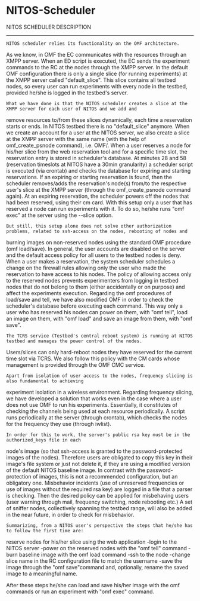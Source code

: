 NITOS-Scheduler
===============
NITOS SCHEDULER DESCRIPTION
___________________________
	NITOS scheduler relies its functionality on the OMF architecture.
As we know, in OMF the EC communicates with the resources through an XMPP server.
When an ED script is executed, the EC sends the experiment commands to the RC at the nodes through the XMPP server.
In the default OMF configuration there is only a single slice (for running experiments) at the XMPP server called "default_slice".
This slice contains all testbed nodes, so every user can run experiments with every node in the testbed, provided he/she is logged in the testbed's server.

	What we have done is that the NITOS scheduler creates a slice at the XMPP server for each user of NITOS and we add and
remove resources to/from these slices dynamically, each time a reservation starts or ends.
In NITOS testbed there is no "default_slice" anymore. When we create an account for a user at the NITOS server,
we also create a slice at the XMPP server with the same name (with the help of omf_create_psnode command),
i.e. OMF/<username>.
When a user reserves a node for his/her slice from the web reservation tool and for a specific time slot,
the reservation entry is stored in scheduler's database.
At minutes 28 and 58 (reservation timeslots at NITOS have a 30min granularity) a scheduler script is executed (via crontab) and checks the database for expiring and starting reservations.
If an expiring or starting reservation is found, then the scheduler removes/adds the reservation's node(s) from/to the respective user's slice at the XMPP server (through the omf_create_psnode command again).
At an expiring reservation, the scheduler powers off the nodes that had been reserved, using their cm card.
With this setup only a user that has reserved a node can run experiments with it.
To do so, he/she runs "omf exec" at the server using the --slice option.

	But still, this setup alone does not solve other authorization problems, related to ssh-access on the nodes, rebooting of nodes and
burning images on non-reserved nodes using the standard OMF procedure (omf load/save).
In general, the user accounts are disabled on the server and the default access policy for all users to the testbed nodes is deny. When a user makes a reservation, the system scheduler schedules a change on the firewall rules allowing only the user who made the reservation to have access to his nodes. The policy of allowing access only to the reserved nodes prevents experimenters from logging in testbed nodes that do not belong to them (either accidentally or on purpose) and affect the experiments execution.
Regarding the omf procedures of load/save and tell, we have also modified OMF in order to check the scheduler's database before executing each command. This way only a user who has reserved his nodes can power on them, with "omf tell", load an image on them, with "omf load" and save an image from them, with "omf save".

	The TCRS service (Testbed's central reboot system) is running at NITOS testbed and manages the power control of the nodes.
Users/slices can only hard-reboot nodes they have reserved for the current time slot via TCRS.
We also follow this policy with the CM cards whose management is provided through the OMF CMC service.

	Apart from isolation of user access to the nodes, frequency slicing is also fundamental to achieving
experiment isolation in a wireless environment.
Regarding frequency slicing, we have developed a solution that works even in the case where a user does not use OMF to run his experiments.
Essentially, it constitutes of checking  the channels being used at each resource periodically.
A script runs periodically at the server (through crontab), which checks the nodes for the frequency they use (through iwlist).

	In order for this to work, the server's public rsa key must be in the authorized_keys file in each
node's image (so that ssh-access is granted to the password-protected images of the nodes).
Therefore users are obligated to copy this key in their image's file system
or just not delete it, if they are using a modified version of the default NITOS baseline image.
In contrast with the password-protection of images, this is not a recommended configuration, but an obligatory one.
Misbehavior incidents (use of unreserved frequencies or use of images without the required rsa key)
are logged in a file that a parser is checking. Then the desired policy can be applied for misbehaving
users (user warning through mail, frequency switching, node rebooting etc.)
A set of sniffer nodes, collectively spanning the testbed range, will also be added in the near future,
in order to check for misbehavior.

	Summarizing, from a NITOS user's perspective the steps that he/she has to follow the first time are:
reserve nodes for his/her slice using the web application
-login to the NITOS server
-power on the reserved nodes with the "omf tell" command
-burn baseline image with the omf load command
-ssh to the node
-change slice name in the RC configuration file to match the username
-save the image through the "omf save"command and, optionally, rename the saved image to a meaningful name.

After these steps he/she can load and save his/her image with the omf commands or run an experiment with "omf exec" command.
